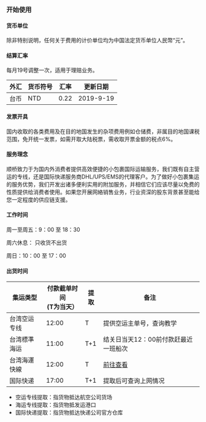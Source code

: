 ### 开始使用

#### 货币单位
除非特别说明，任何关于费用的计价单位均为中国法定货币单位人民幣“元”。

#### 结算汇率
每月19号调整一次，适用于理赔业务。

| 外汇 | 货币符号 | 汇率     | 更新日期      |
|----|------|--------|-----------|
| 台币 | NTD  | 0.22 | 2019-9-19 |


#### 发票开具
国内收取的各类费用及在目的地国发生的杂项费用例如仓储费，非属目的地国课税范围，免开统一发票，如需开取大陆税票，需收取开票金额的税点6%。

#### 服务理念
顺桥致力于为国内外消费者提供高效便捷的小包裹国际运输服务，我们既有自主营运的专线，还是国际快递服务商DHL/UPS/EMS的代理客户。为了做好小包裹集运的服务优势，我们开发出诸多便利实用的附加服务，并相信它们应该尽量以免费的性质提供给消费者使用。如果您开展网絡销售业务，行业资深的股东背景甚至能给您一定程度的供应链支援。

#### 工作时间

周一至周五：9：00 至 18：30

周六休息： 只收货不出货

周日：10：00 至 17：00

#### 出货时间

| 集运类型     | 付款截单时间<br />(T为当天） | 提取  | 备注                   |
|----------|--------------------|-----|----------------------|
| 台湾空运专线 | 12:00              | T   | 提供空运主单号，查询教学         |
| 台湾標準海运 | 11:00              | T+1 | 结关日当天12：00前付款赶最近一班船次 |
| 台湾海運快線   | 12:00              | T   | [前往查看](/direct_fs_tw?id=时效说明)                 |
| 国际快递    | 17:00              | T+1 | 提取后可查询上网情况           |

 
- 空运专线提取：指货物抵达航空公司货场
- 海运专线提取：指货物抵发运港口
- 国际快递提取：指货物抵达快递公司官方仓库



